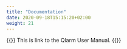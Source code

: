 ```yaml
---
title: "Documentation"
date: 2020-09-18T15:15:20+02:00
weight: 21
---
```

{{<lead>}}
This is link to the Qlarm User Manual.
{{</lead>}}